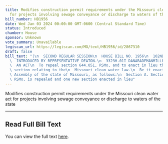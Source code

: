 ```yaml
---
title: Modifies construction permit requirements under the Missouri clean water act
  for projects involving sewage conveyance or discharge to waters of the state
bill_number: HB1956
date: Wed Jan 03 2024 00:00:00 GMT-0600 (Central Standard Time)
status: Introduced
chamber: House
sponsor: Unknown
vote_summary: Unavailable
legiscan_url: https://legiscan.com/MO/text/HB1956/id/2867310
draft: false
bill_text: "|\n  SECOND REGULAR SESSION\n  HOUSE BILL NO. 1956\n  102ND GENERAL ASSEMBLY\n\
  \  INTRODUCED BY REPRESENTATIVE DEATON.\n  3323H.01I DANARADEMANMILLER,ChiefClerk\n\
  \  AN ACT\n  To repeal section 644.051, RSMo, and to enact in lieu thereof one new\
  \ section relating to the\n  Missouri clean water law.\n  Be it enacted by the General\
  \ Assembly of the state of Missouri, as follows:\n  Section A. Section 644.051,\
  \ RSMo, is repealed and one new section enacted in lieu"
---
```

Modifies construction permit requirements under the Missouri clean water act for projects involving sewage conveyance or discharge to waters of the state

---

## Read Full Bill Text

You can view the full text [here](https://legiscan.com/MO/text/HB1956/id/2867310).
